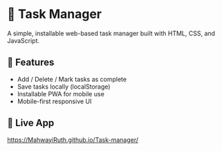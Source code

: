 # 📝 Task Manager

A simple, installable web-based task manager built with HTML, CSS, and JavaScript.

## 🌟 Features
- Add / Delete / Mark tasks as complete
- Save tasks locally (localStorage)
- Installable PWA for mobile use
- Mobile-first responsive UI

## 🔗 Live App
https://MahwayiRuth.github.io/Task-manager/
